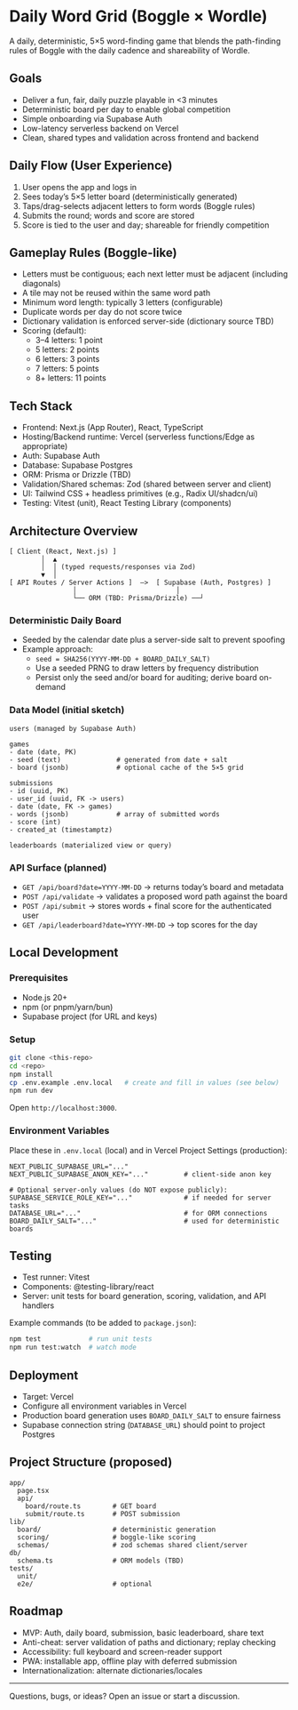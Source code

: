 # Daily Word Grid (Boggle × Wordle)

A daily, deterministic, 5×5 word-finding game that blends the path-finding rules of Boggle with the daily cadence and shareability of Wordle.

## Goals
- Deliver a fun, fair, daily puzzle playable in <3 minutes
- Deterministic board per day to enable global competition
- Simple onboarding via Supabase Auth
- Low-latency serverless backend on Vercel
- Clean, shared types and validation across frontend and backend

## Daily Flow (User Experience)
1. User opens the app and logs in
2. Sees today’s 5×5 letter board (deterministically generated)
3. Taps/drag-selects adjacent letters to form words (Boggle rules)
4. Submits the round; words and score are stored
5. Score is tied to the user and day; shareable for friendly competition

## Gameplay Rules (Boggle-like)
- Letters must be contiguous; each next letter must be adjacent (including diagonals)
- A tile may not be reused within the same word path
- Minimum word length: typically 3 letters (configurable)
- Duplicate words per day do not score twice
- Dictionary validation is enforced server-side (dictionary source TBD)
- Scoring (default):
  - 3–4 letters: 1 point
  - 5 letters: 2 points
  - 6 letters: 3 points
  - 7 letters: 5 points
  - 8+ letters: 11 points

## Tech Stack
- Frontend: Next.js (App Router), React, TypeScript
- Hosting/Backend runtime: Vercel (serverless functions/Edge as appropriate)
- Auth: Supabase Auth
- Database: Supabase Postgres
- ORM: Prisma or Drizzle (TBD)
- Validation/Shared schemas: Zod (shared between server and client)
- UI: Tailwind CSS + headless primitives (e.g., Radix UI/shadcn/ui)
- Testing: Vitest (unit), React Testing Library (components)

## Architecture Overview

```
[ Client (React, Next.js) ]
        │  ▲
        │  │ (typed requests/responses via Zod)
        ▼  │
[ API Routes / Server Actions ]  —>  [ Supabase (Auth, Postgres) ]
                │                         │
                └── ORM (TBD: Prisma/Drizzle) ──┘
```

### Deterministic Daily Board
- Seeded by the calendar date plus a server-side salt to prevent spoofing
- Example approach:
  - `seed = SHA256(YYYY-MM-DD + BOARD_DAILY_SALT)`
  - Use a seeded PRNG to draw letters by frequency distribution
  - Persist only the seed and/or board for auditing; derive board on-demand

### Data Model (initial sketch)
```
users (managed by Supabase Auth)

games
- date (date, PK)
- seed (text)              # generated from date + salt
- board (jsonb)            # optional cache of the 5×5 grid

submissions
- id (uuid, PK)
- user_id (uuid, FK -> users)
- date (date, FK -> games)
- words (jsonb)            # array of submitted words
- score (int)
- created_at (timestamptz)

leaderboards (materialized view or query)
```

### API Surface (planned)
- `GET /api/board?date=YYYY-MM-DD` → returns today’s board and metadata
- `POST /api/validate` → validates a proposed word path against the board
- `POST /api/submit` → stores words + final score for the authenticated user
- `GET /api/leaderboard?date=YYYY-MM-DD` → top scores for the day

## Local Development

### Prerequisites
- Node.js 20+
- npm (or pnpm/yarn/bun)
- Supabase project (for URL and keys)

### Setup
```bash
git clone <this-repo>
cd <repo>
npm install
cp .env.example .env.local   # create and fill in values (see below)
npm run dev
```

Open `http://localhost:3000`.

### Environment Variables
Place these in `.env.local` (local) and in Vercel Project Settings (production):

```
NEXT_PUBLIC_SUPABASE_URL="..."
NEXT_PUBLIC_SUPABASE_ANON_KEY="..."         # client-side anon key

# Optional server-only values (do NOT expose publicly):
SUPABASE_SERVICE_ROLE_KEY="..."             # if needed for server tasks
DATABASE_URL="..."                          # for ORM connections
BOARD_DAILY_SALT="..."                      # used for deterministic boards
```

## Testing
- Test runner: Vitest
- Components: @testing-library/react
- Server: unit tests for board generation, scoring, validation, and API handlers

Example commands (to be added to `package.json`):
```bash
npm test            # run unit tests
npm run test:watch  # watch mode
```

## Deployment
- Target: Vercel
- Configure all environment variables in Vercel
- Production board generation uses `BOARD_DAILY_SALT` to ensure fairness
- Supabase connection string (`DATABASE_URL`) should point to project Postgres

## Project Structure (proposed)
```
app/
  page.tsx
  api/
    board/route.ts        # GET board
    submit/route.ts       # POST submission
lib/
  board/                  # deterministic generation
  scoring/                # boggle-like scoring
  schemas/                # zod schemas shared client/server
db/
  schema.ts               # ORM models (TBD)
tests/
  unit/
  e2e/                    # optional
```

## Roadmap
- MVP: Auth, daily board, submission, basic leaderboard, share text
- Anti-cheat: server validation of paths and dictionary; replay checking
- Accessibility: full keyboard and screen-reader support
- PWA: installable app, offline play with deferred submission
- Internationalization: alternate dictionaries/locales

---

Questions, bugs, or ideas? Open an issue or start a discussion.
